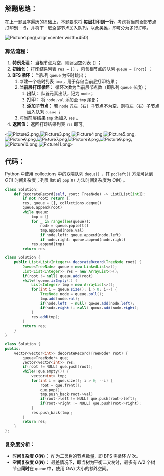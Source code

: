 ## 解题思路：

在上一题层序遍历的基础上，本题要求将 **每层打印到一行**。考虑将当前全部节点打印到一行，并将下一层全部节点加入队列，以此类推，即可分为多行打印。

![Picture1.png](https://pic.leetcode-cn.com/a58477c74c96779c265ce3028def7625d16042895d2c21f7fb0293df7b213276-Picture1.png){:align=center width=450}

### 算法流程：

1. **特例处理：** 当根节点为空，则返回空列表 `[]` ；
2. **初始化：** 打印结果列表 `res = []` ，包含根节点的队列 `queue = [root]` ；
3. **BFS 循环：** 当队列 `queue` 为空时跳出；
   1. 新建一个临时列表 `tmp` ，用于存储当前层打印结果；
   2. **当前层打印循环：** 循环次数为当前层节点数（即队列 `queue` 长度）；
      1. **出队：** 队首元素出队，记为 `node`；
      2. **打印：** 将 `node.val` 添加至 `tmp` 尾部；
      3. **添加子节点：** 若 `node` 的左（右）子节点不为空，则将左（右）子节点加入队列 `queue` ；
   3. 将当前层结果 `tmp` 添加入 `res` 。
4. **返回值：** 返回打印结果列表 `res` 即可。

<![Picture2.png](https://pic.leetcode-cn.com/2aaa6b8a29c2cc3b5bf90cafc2a2d26c3fa0691ea9ad3d2139826c9fa20e5325-Picture2.png),![Picture3.png](https://pic.leetcode-cn.com/af416e73f4c3ee15a92e895697f1e8da09a225958db3697ae68083dfd835a5b0-Picture3.png),![Picture4.png](https://pic.leetcode-cn.com/435a8f39b8365bf7fdbdac6ad3f952d3d86552703cf6c6d8986811d23cef41ee-Picture4.png),![Picture5.png](https://pic.leetcode-cn.com/5bb17b9bdbe2b6f2cc82adfa80beb09a269ee1988c87e0301f8104e0e3ea72fb-Picture5.png),![Picture6.png](https://pic.leetcode-cn.com/5ecd431e77936c8cfdfe67ce18592ba3b1bd786818fed8728dc4c1303de5029e-Picture6.png),![Picture7.png](https://pic.leetcode-cn.com/aaa30c224754d66181d906fca0989e4e3c78b4359659a9e5627339993642fc47-Picture7.png),![Picture8.png](https://pic.leetcode-cn.com/8bd6149dc6b5245b652e55aa86f311fceed164058b70a56eb859a0e94f1e5884-Picture8.png),![Picture9.png](https://pic.leetcode-cn.com/9dc9b25624dc3a2e34498df7e0ad62fb4d4f1344b8a357000316d30da66ea1d2-Picture9.png),![Picture10.png](https://pic.leetcode-cn.com/12083cf216791dc6dbe6261feb1677dc9548215f6739a4465fd0aa042faa1284-Picture10.png),![Picture11.png](https://pic.leetcode-cn.com/87e1cd8e79655516f5881421153b16d8dbb3f4aea59d925b0aa89016cfc690b0-Picture11.png)>

## 代码：

Python 中使用 collections 中的双端队列 `deque()` ，其 `popleft()` 方法可达到 $O(1)$ 时间复杂度；列表 list 的 `pop(0)` 方法时间复杂度为 $O(N)$ 。

```Python []
class Solution:
    def decorateRecord(self, root: TreeNode) -> List[List[int]]:
        if not root: return []
        res, queue = [], collections.deque()
        queue.append(root)
        while queue:
            tmp = []
            for _ in range(len(queue)):
                node = queue.popleft()
                tmp.append(node.val)
                if node.left: queue.append(node.left)
                if node.right: queue.append(node.right)
            res.append(tmp)
        return res
```

```Java []
class Solution {
    public List<List<Integer>> decorateRecord(TreeNode root) {
        Queue<TreeNode> queue = new LinkedList<>();
        List<List<Integer>> res = new ArrayList<>();
        if(root != null) queue.add(root);
        while(!queue.isEmpty()) {
            List<Integer> tmp = new ArrayList<>();
            for(int i = queue.size(); i > 0; i--) {
                TreeNode node = queue.poll();
                tmp.add(node.val);
                if(node.left != null) queue.add(node.left);
                if(node.right != null) queue.add(node.right);
            }
            res.add(tmp);
        }
        return res;
    }
}
```

```C++ []
class Solution {
public:
    vector<vector<int>> decorateRecord(TreeNode* root) {
        queue<TreeNode*> que;
        vector<vector<int>> res;
        if(root != NULL) que.push(root);
        while(!que.empty()) {
            vector<int> tmp;
            for(int i = que.size(); i > 0; --i) {
                root = que.front();
                que.pop();
                tmp.push_back(root->val);
                if(root->left != NULL) que.push(root->left);
                if(root->right != NULL) que.push(root->right);
            }
            res.push_back(tmp);
        }
        return res;
    }
};
```

### 复杂度分析：

- **时间复杂度 $O(N)$ ：** $N$ 为二叉树的节点数量，即 BFS 需循环 $N$ 次。
- **空间复杂度 $O(N)$ ：** 最差情况下，即当树为平衡二叉树时，最多有 $N/2$ 个树节点**同时**在 `queue` 中，使用 $O(N)$ 大小的额外空间。
